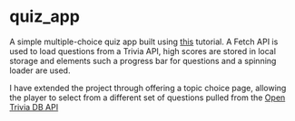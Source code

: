 # quiz_app
A simple multiple-choice quiz app built using [this](https://www.udemy.com/course/build-a-quiz-app-with-html-css-and-javascript/) tutorial. A Fetch API is used to load questions from a Trivia API, high scores are stored in local storage and elements such a progress bar for questions and a spinning loader are used.

I have extended the project through offering a topic choice page, allowing the player to select from a different set of questions pulled from the [Open Trivia DB API](https://opentdb.com/) 
